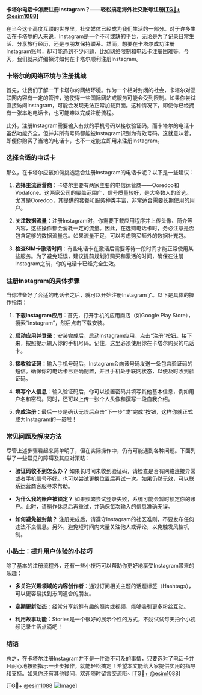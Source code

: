 **卡塔尔电话卡怎麽註冊Instagram？——轻松搞定海外社交账号注册[[TG💪+ @esim1088](https://t.me/s/esim1088)]**

在当今这个高度互联的世界里，社交媒体已经成为我们生活的一部分。对于许多生活在卡塔尔的人来说，Instagram是一个不可或缺的平台，无论是为了记录日常生活、分享旅行经历，还是与朋友保持联系。然而，想要在卡塔尔成功注册Instagram账号，却可能遇到不少问题，比如网络限制和电话卡注册困难等。今天，我们就来详细探讨如何在卡塔尔顺利注册Instagram。

### **卡塔尔的网络环境与注册挑战**

首先，让我们了解一下卡塔尔的网络环境。作为一个相对封闭的社会，卡塔尔对互联网内容有一定的管控，这使得一些国际网站或服务可能会受到限制。如果你尝试直接访问Instagram，可能会发现无法正常加载页面。这种情况下，即使你已经拥有一张本地电话卡，也可能难以完成注册流程。

此外，注册Instagram需要输入有效的手机号码以接收验证码。而卡塔尔的电话卡虽然功能齐全，但并非所有号码都能被Instagram识别为有效号码。这就意味着，即便你购买了当地的电话卡，也不一定能立即用来注册Instagram。

### **选择合适的电话卡**

那么，在卡塔尔应该如何挑选适合注册Instagram的电话卡呢？以下是一些建议：

1. **选择主流运营商**：卡塔尔主要有两家主要的电信运营商——Ooredoo和Vodafone。这两家公司的覆盖范围广，信号质量较好，是大多数人的首选。尤其是Ooredoo，其提供的套餐和服务种类丰富，非常适合需要长期使用的用户。

2. **关注数据流量**：注册Instagram时，你需要下载应用程序并上传头像、简介等内容，这些操作都会消耗一定的流量。因此，在选购电话卡时，务必注意是否包含足够的数据流量包。如果流量不足，可以考虑购买额外的数据补充包。

3. **检查SIM卡激活时间**：有些电话卡在激活后需要等待一段时间才能正常使用某些服务。为了避免延误，建议提前规划好购买和激活的时间，确保在注册Instagram之前，你的电话卡已经完全生效。

### **注册Instagram的具体步骤**

当你准备好了合适的电话卡之后，就可以开始注册Instagram了。以下是具体的操作指南：

1. **下载Instagram应用**：首先，打开手机的应用商店（如Google Play Store），搜索“Instagram”，然后点击下载安装。

2. **启动应用并登录**：安装完成后，启动Instagram应用，点击“注册”按钮。接下来，按照提示输入你的手机号码。记住，这里必须使用你在卡塔尔购买的电话卡。

3. **接收验证码**：输入手机号码后，Instagram会向该号码发送一条包含验证码的短信。确保你的电话卡已正确配置，并且手机处于联网状态，以便及时收到验证码。

4. **填写个人信息**：输入验证码后，你可以设置密码并填写其他基本信息，例如用户名和密码。同时，还可以上传一张个人头像和撰写一段自我介绍。

5. **完成注册**：最后一步是确认无误后点击“下一步”或“完成”按钮，这样你就正式成为Instagram的一员啦！

### **常见问题及解决方法**

尽管上述步骤看起来简单明了，但在实际操作中，仍有可能遇到各种问题。下面列举了一些常见的障碍及其应对策略：

- **验证码收不到怎么办？**
  如果长时间未收到验证码，请检查是否有网络连接异常或者手机信号不好。也可以尝试更换位置后再试一次。如果仍然无效，可以联系运营商客服寻求帮助。

- **为什么我的账户被锁定？**
  如果频繁尝试登录失败，系统可能会暂时锁定你的账户。此时，请稍作休息后再重试，并确保每次输入的信息准确无误。

- **如何避免被封禁？**
  注册完成后，请遵守Instagram的社区准则，不要发布任何违法不良信息。另外，避免短时间内大量关注他人或评论，以免触发风控机制。

### **小贴士：提升用户体验的小技巧**

除了基本的注册流程外，还有一些小技巧可以帮助你更好地享受Instagram带来的乐趣：

- **多关注兴趣领域的内容创作者**：通过订阅相关主题的话题标签（Hashtags），可以更容易找到志同道合的朋友。
  
- **定期更新动态**：经常分享新鲜有趣的照片或视频，能够吸引更多粉丝互动。

- **利用故事功能**：Stories是一个很好的展示个性的方式，不妨试试每天拍个小视频记录生活点滴吧！

### **结语**

总之，在卡塔尔注册Instagram并不是一件遥不可及的事情，只要选对了电话卡并且耐心地按照指示一步步操作，就能轻松搞定！希望本文能给大家提供实用的指导和支持。如果你还有其他疑问，欢迎随时留言交流哦~ [[TG💪+ @esim1088](https://t.me/s/esim1088)]

[[TG💪+ @esim1088](https://t.me/s/esim1088) ![Image](https://i.postimg.cc/4NQfJmqS/Snipaste-2025-05-13-00-14-12.png)]